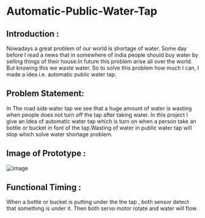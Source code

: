 # Automatic-Public-Water-Tap

## Introduction :
Nowadays a great problem of our world is shortage of water. Some day before I read a news that in somewhere of india people should buy water by selling things of their house.In future this problem arise all over the world. But knowing this we waste water. So to solve this problem how much I can, I made a idea i.e. automatic public water tap.

## Problem Statement:
In The road side water tap we see that a huge amount of water is wasting when people does not turn off the tap after taking water. In this project I give an Idea of automatic water tap which is turn on when a person take an bottle or bucket in font of the tap.Wasting of water in public water tap will stop which solve water shortage problem.

## Image of Prototype :
![image](https://user-images.githubusercontent.com/55041104/138567146-6f439903-521d-45aa-8b58-6ae4ece5e4a2.png)

## Functional Timing :
When a bottle or bucket is putting under the the tap , both sensor detect that something is under it. Then both servo motor rotate and water will flow.

<!-- ## Algorithm :
1. Solar power supply initialize the IR Sensor, Servo Motor
2. Sensor 1 watch a object and servo motor 1 rotates, and Sensor 2 watch a object and motor 2 rotates.
3. When both motors rotates then water run.
 -->
